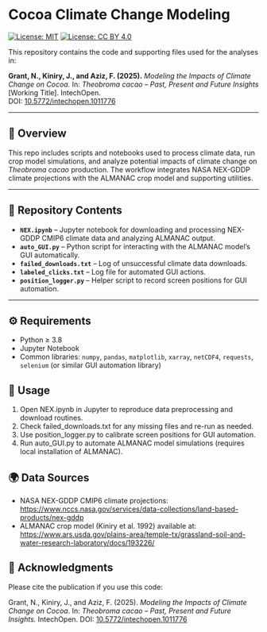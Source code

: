 # Cocoa Climate Change Modeling  
[![License: MIT](https://img.shields.io/badge/Code%20License-MIT-green.svg)](https://opensource.org/licenses/MIT)
[![License: CC BY 4.0](https://img.shields.io/badge/Docs%20License-CC--BY%204.0-blue.svg)](https://creativecommons.org/licenses/by/4.0/)

This repository contains the code and supporting files used for the analyses in:  

**Grant, N., Kiniry, J., and Aziz, F. (2025).** *Modeling the Impacts of Climate Change on Cocoa.* In: *Theobroma cacao – Past, Present and Future Insights* [Working Title]. IntechOpen.  
DOI: [10.5772/intechopen.1011776](http://dx.doi.org/10.5772/intechopen.1011776)  


---

## 📖 Overview  
This repo includes scripts and notebooks used to process climate data, run crop model simulations, and analyze potential impacts of climate change on *Theobroma cacao* production. The workflow integrates NASA NEX-GDDP climate projections with the ALMANAC crop model and supporting utilities.  

---

## 📂 Repository Contents  

- **`NEX.ipynb`** – Jupyter notebook for downloading and processing NEX-GDDP CMIP6 climate data and analyzing ALMANAC output.  
- **`auto_GUI.py`** – Python script for interacting with the ALMANAC model’s GUI automatically.  
- **`failed_downloads.txt`** – Log of unsuccessful climate data downloads.  
- **`labeled_clicks.txt`** – Log file for automated GUI actions.  
- **`position_logger.py`** – Helper script to record screen positions for GUI automation.  

---

## ⚙️ Requirements  

- Python ≥ 3.8  
- Jupyter Notebook  
- Common libraries: `numpy`, `pandas`, `matplotlib`, `xarray`, `netCDF4`, `requests`, `selenium` (or similar GUI automation library)  

## 🚀 Usage

1. Open NEX.ipynb in Jupyter to reproduce data preprocessing and download routines.
2. Check failed_downloads.txt for any missing files and re-run as needed.
3. Use position_logger.py to calibrate screen positions for GUI automation. 
4. Run auto_GUI.py to automate ALMANAC model simulations (requires local installation of ALMANAC).

## 🌍 Data Sources

- NASA NEX-GDDP CMIP6 climate projections: https://www.nccs.nasa.gov/services/data-collections/land-based-products/nex-gddp
- ALMANAC crop model (Kiniry et al. 1992) available at: https://www.ars.usda.gov/plains-area/temple-tx/grassland-soil-and-water-research-laboratory/docs/193226/

## 🙏 Acknowledgments

Please cite the publication if you use this code:

Grant, N., Kiniry, J., and Aziz, F. (2025). *Modeling the Impacts of Climate Change on Cocoa*. In: *Theobroma cacao – Past, Present and Future Insights.* IntechOpen. DOI: [10.5772/intechopen.1011776](http://dx.doi.org/10.5772/intechopen.1011776)

